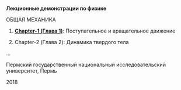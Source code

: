 **Лекционные демонстрации по физике**

ОБЩАЯ МЕХАНИКА

1. [**Chapter-1 (Глава 1)**](https://github.com/IvanSboev/demo.online.PSU/tree/master/Chapter-1): Поступательное и вращательное движение

2. Chapter-2 (Глава 2): Динамика твердого тела

...

Пермский государственный национальный исследовательский университет, Пермь

2018
